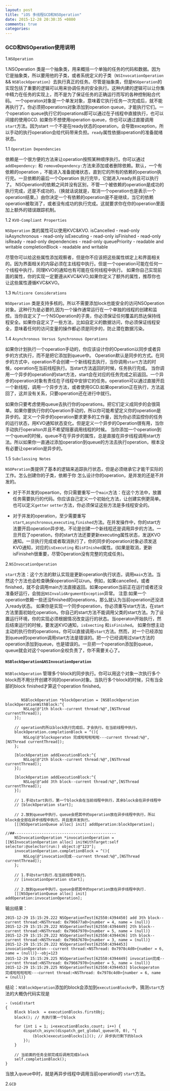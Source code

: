 ```yaml
---
layout: post
title: "iOS 多线程GCD和NSOperation"
date: 2015-12-28 20:30:35 +0800
comments: true
categories: 
---
```


### GCD和NSOperation使用说明

1.`NSOperation`
 
 1.NSOperation 类是一个抽象类，用来概括一个单独的任务的代码和数据。因为它是抽象类，所以要用他的子类，或者系统定义的子类（`NSInvocationOperation` && `NSBlockOperation`）去执行真正的任务。尽管是抽象类，但是`NSOperation`的实现包括了重要的逻辑可以用来协调任务的安全执行。这种内建的逻辑可以让你集中精力在任务的实现上，而不是为了保证任务的正确运行而写的各种控制粘合代码。
 一个operaton对象是一个单发对象，意味着它执行任务一次完成后，就不能再执行了。你必须把operations对象添加到operation queue，才能执行它们。一个operation queue执行它的operations即可以通过在子线程中直接执行，也可以间接的使用GCD.
如果你不想使用operation queue，你也可以通过直接调用`start`方法。因为start 一个不是在ready状态的operation，会导致exception，所以手动的执行operation会给代码带来负担。`ready`属性依据operation的准备就绪状态。


1.1 `Operation Dependencies`

依赖是一个很方便的方法来让operation按照某种顺序执行。你可以通过`addDependency:` 和 `removeDependency:`方法来添加或者删除依赖。默认，一个有依赖的operation ，不能进入准备就绪状态，直到它的所有的依赖的operation执行完。一旦依赖的最后一个Operation 执行完毕，它就进入ready并且可以执行了。
NSOperation的依赖之间并没有区别，不管一个被依赖的operation是成功的执行完成，还是不成功的，（换就话说就是，取消一个operation也是表示一个operation结束。）由你决定一个有依赖的operation是不是继续，当它的依赖operation被取消了，或者没有成功的执行完成。这就要求你在你的operation里面加上额外的错误跟踪机制。

1.2 `KVO-Compliant Properties`

`NSOperation` 类的属性可以使用KVC&KVO.
isCancelled - read-only
isAsynchronous - read-only
isExecuting - read-only
isFinished - read-only
isReady - read-only
dependencies - read-only
queuePriority - readable and writable
completionBlock - readable and writable

尽管你可以给这些属性添加观察者，但是你不应该把这些属性绑定上和界面相关的。因为界面相关的内容必须在主线程中执行。但是一个operation可能在任何一个线程中执行，同理KVO的通知也有可能在任何线程中执行。
如果你自己实现前面的属性，你的实现一定要遵从KVC&KVO,如果你定义了额外的属性，推荐你也让这些属性遵循KVC&KVO。

1.3 `Multicore Considerations`

`NSOperation` 类是支持多核的。所以不需要添加lock也能安全的访问NSOperation对象。这种行为是必要的,因为一个操作通常运行在一个单独的线程的创建和监控。当你自定义了一个NSOperation的子类，你必须保证任何覆盖的昂达保持线程安全。如果你自定义了一些方法，比如自定义的数据访问，你必须保证线程安全，意味着任何的访问变量的操作都必须是同步的，防止潜在数据污染。

1.4 `Asynchronous Versus Synchronous Operations`

如果你计划执行一个operation手动的，你应该设计你的Operation以同步或者异步的方式执行，而不是把它添加到queue中。
Operation默认是同步的方式。在同步的方式中，operation不会创建一个新线程去执行，当你调用`start`方法的时候，operation在当前线程执行。当start方法返回的时候，任务执行完成。
当你调用一个异步的operation的start方法，start会在对应的任务完成之前返回。一个异步的operation对象有责任在子线程中安排它的任务。operation可以通过直接开启一个新线程，调用一个异步方法，或者使用GCD.如果operation正在执行，方法返回了，这并没有关系，只要operation还在进行中就行。

如果你只要考虑使用queue去执行你的operations。把它们定义成同步的会很简单。如果你要执行你的Operation手动的，所以你可能希望定义你的operation是异步的。定义一个异步的operation要求更多的工作量，因为你必须监控你的任务的运行状态，用KVO通知状态变化。但是定义一个异步的Operation很有用，当你手动执行operaiton并且不希望阻塞调用线程的时候。
当你添加一个operation到一个queue的时候，queue不在乎异步的属性，总是直接在异步线程调用start方法。所以如果你一直通过添加operation到queue的方法去执行operation，根本没有必要让operation是异步的。


1.5 `Subclassing Notes`

`NSOPeration`类提供了基本的逻辑来追踪执行状态，但是必须继承它才能干实际的工作。怎么创建你的子类，依赖于你
怎么设计你的operation，是并发的还是不并发的。
  
  * 对于不并发的opeartion，你只需要重写一个`main`方法：在这个方法中，放置任务需要执行的代码。你应该自己定义一个初始化方法，让创建实例更简单。也可以定义`getter` `setter`方法，你必须保证这些方法是多线程安全的。

  * 对于并发的operation，至少需要重写`start`,`asynchronous`,`executing`,`finished`方法。在并发操作中，你的start方法要开启operation异步地，不论是创建一个新线程还是调用异步的方法。一旦开启了operation，你的start方法还要更新executing属性状态，发送KVO通知。一旦执行完成或者取消执行了，你的同步的operation对象必须发送KVO通知，对应的`isExecuting` 和`isFInished`属性。(如果是取消，更新isFinisheh很重要，尽管Operation没有完整的完成任务)。

2.`NSInvocationOperation`

`start`方法：这个方法的默认实现是更新operation执行状态，调用`main`方法。当然这个方法也会检查确保operation可以run。例如，如果cancelled，或者finished，就不会调用main方法直接返回。如果operation当前正在运行或者还没准备好运行，会抛出`NSInvalidArgumentException`异常。
注意:如果一个operation依赖一些还没finished的operations，那么就认为当前operation还没进入ready状态。
如果你是实现一个同步operation，你必须重写start方法，在start方法里面初始化operation。你自己的start方法不能调用父类的start方法。为了设置运行环境，你的实现必须根据情况改变运行的状态。当operaton开始执行，然后结束运行的时候，要发送KVO通知，`isExecting` 和`isFinished`。
如果你想主动主动的执行你的operations，你可以直接调用`start`方法。然而，对一个已经添加到queue的operation调用start方法是错误的。把一个已经调用过start方法的operation添加到queue，也是错误的。一旦把一个operation添加到queue，queue就会对这个operation全权负责了，你不需要关心了。


#### `NSBlockOperation&NSInvocationOperation`

`NSBlockOperation` 管理多个block的同步执行。你可以用这个对象一次执行多个block而不用分开创建不同的operation对象。当执行多个block的时候，只有当全部的block finished才算这个operation finished。


``` 
   
       NSBlockOperation *blockOperation = [NSBlockOperation blockOperationWithBlock:^{
        NSLog(@"1th block--current thread:%@",[NSThread currentThread]);
    }];
    
    // operation的所以block执行完成后，才会执行。在当前线程中执行。
    blockOperation.completionBlock = ^(){
        NSLog(@"blockoperaton 完成啦啦啦啦啦---current thread:%@",[NSThread currentThread]);
    };
    
    [blockOperation addExecutionBlock:^{
        NSLog(@"2th block--current thread:%@",[NSThread currentThread]);
    }];
    
    [blockOperation addExecutionBlock:^{
        NSLog(@"add 3th block--current thread:%@",[NSThread currentThread]);
    }];
    
    // 1.手动start执行，第一个block会在当前线程中执行，其余block会在异步线程中
    // [blockOperation start];
    
    // 2.放到queue中执行，queue会把其中的operation放在异步线程中执行，所以block会全部在异步线程中执行。并且是并发执行。
    [[[NSOperationQueue alloc] init] addOperation:blockOperation];
    
//##---------------------------------------------
    NSInvocationOperation *invocationOperation = [[NSInvocationOperation alloc] initWithTarget:self selector:@selector(run:) object:@"123"];
    invocationOperation.completionBlock = ^(){
        NSLog(@"invocation完成--current thread:%@",[NSThread currentThread]);
    };
    
    // 1.手动start执行.在当前线程中执行。
    // [invocationOperation start];
    
    // 2.放到queue中执行，queue会把其中的operation放在异步线程中执行.
    [[[NSOperationQueue alloc] init] addOperation:invocationOperation];

```

输出结果：

```
2015-12-29 15:15:29.222 NSOperationTest[62550:4394450] add 3th block--current thread:<NSThread: 0x796677a0>{number = 4, name = (null)}
2015-12-29 15:15:29.222 NSOperationTest[62550:4394449] 2th block--current thread:<NSThread: 0x79667970>{number = 5, name = (null)}
2015-12-29 15:15:29.222 NSOperationTest[62550:4394436] 1th block--current thread:<NSThread: 0x79667670>{number = 3, name = (null)}
2015-12-29 15:15:29.222 NSOperationTest[62550:4394453] invocationOperaton---current thread:<NSThread: 0x7978c4d0>{number = 6, name = (null)}--obj=123
2015-12-29 15:15:29.225 NSOperationTest[62550:4394449] invocation完成--current thread:<NSThread: 0x79667970>{number = 5, name = (null)}
2015-12-29 15:15:29.225 NSOperationTest[62550:4394453] blockoperaton 完成啦啦啦啦啦---current thread:<NSThread: 0x7978c4d0>{number = 6, name = (null)}

```

结论：`NSBlockOperation`添加的block会添加到`executionBlocks`中，猜测`start`方法的大概伪代码实现是

```
- (void)start
{
    Block block  = executionBlocks.firstObj;
    block(); // 先执行第一个block

    for (int i = 1; i<executionBlocks.count; i++) {
        dispatch_async(dispatch_get_global_queue(0, 0), ^{
            (block)executionBlocks[i](); // 异步执行剩下的block
        });
    }
    
    // 当前面的任务全部完成后调用完成block
    self.completionBlock();
}

```

当放入queue中时，就是再异步线程中调用当前operation的 `start`方法。



2.`GCD`
 
